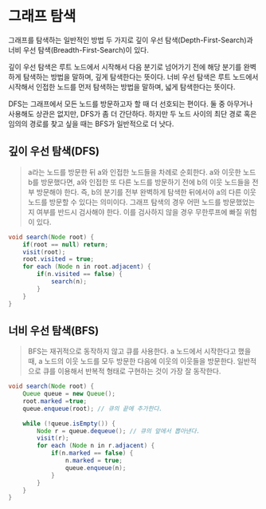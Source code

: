 # 그래프 탐색
그래프를 탐색하는 일반적인 방법 두 가지로 깊이 우선 탐색(Depth-First-Search)과 
너비 우선 탐색(Breadth-First-Search)이 있다. 

깊이 우선 탐색은 루트 노드에서 시작해서 다음 분기로 넘어가기 전에 해당 분기를 완벽하게 탐색하는 방법을 말하며, 깊게 탐색한다는 뜻이다.
너비 우선 탐색은 루트 노드에서 시작해서 인접한 노드를 먼저 탐색하는 방법을 말하며, 넓게 탐색한다는 뜻이다.

DFS는 그래프에서 모든 노드를 방문하고자 할 때 더 선호되는 편이다. 둘 중 아무거나 사용해도
상관은 없지만,  DFS가 좀 더 간단하다. 하지만 두 노드 사이의 최단 경로 혹은 임의의 경로를 찾고 싶을 때는
BFS가 일반적으로 더 낫다.

## 깊이 우선 탐색(DFS)
>a라는 노드를 방문한 뒤 a와 인접한 노드들을 차례로 순회한다. a와 이웃한 노드 b를 방문했다면,
a와 인접한 또 다른 노드를 방문하기 전에 b의 이웃 노드들을 전부 방문해야 한다. 즉, b의 분기를 전부
완벽하게 탐색한 뒤에서야 a의 다른 이웃 노드를 방문할 수 있다는 의미이다.
그래프 탐색의 경우 어떤 노드를 방문했었는지 여부를 반드시 검사해야 한다. 이를 검사하지 않을 경우
무한루프에 빠질 위험이 있다.

```java
void search(Node root) {
	if(root == null) return;
	visit(root);
	root.visited = true;
	for each (Node n in root.adjacent) {
		if(n.visited == false) {
			search(n);
		}
	}
}
```

## 너비 우선 탐색(BFS)
>BFS는 재귀적으로 동작하지 않고 큐를 사용한다. a 노드에서 시작한다고 했을 때, a 노드의 이웃 노드를
모두 방문한 다음에 이웃의 이웃들을 방문한다. 일반적으로 큐를 이용해서 반복적 형태로 구현하는 것이
가장 잘 동작한다.

```java
void search(Node root) {
	Queue queue = new Queue();
	root.marked =true;
	queue.enqueue(root); // 큐의 끝에 추가한다.
	
	while (!queue.isEmpty()) {
		Node r = queue.dequeue(); // 큐의 앞에서 뽑아낸다.
		visit(r);
		for each (Node n in r.adjacent) {
			if(n.marked == false) {
				n.marked = true;
				queue.enqueue(n);
			}
		}
	}
}
```
